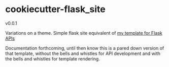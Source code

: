 # cookiecutter-flask_site

v0.0.1

Variations on a theme. Simple flask site equivalent of [my template for Flask APIs](https://github.com/bnbalsamo/cookiecutter-flask_api_template)

Documentation forthcoming, until then know this is a pared down version of that template, without the bells and whistles for API development and with the bells and whistles for template rendering.

